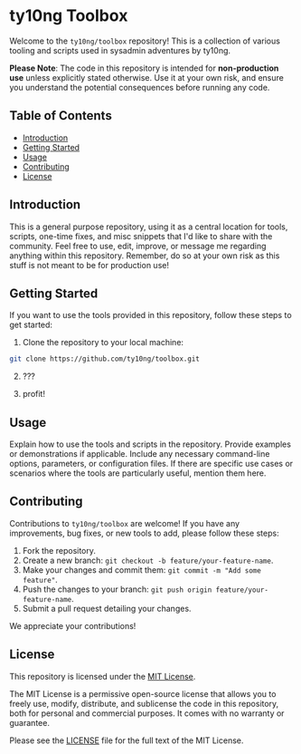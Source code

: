 # ty10ng Toolbox

Welcome to the `ty10ng/toolbox` repository! This is a collection of various tooling and scripts used in sysadmin adventures by ty10ng.

**Please Note**: The code in this repository is intended for **non-production use** unless explicitly stated otherwise. Use it at your own risk, and ensure you understand the potential consequences before running any code.

## Table of Contents

- [Introduction](#introduction)
- [Getting Started](#getting-started)
- [Usage](#usage)
- [Contributing](#contributing)
- [License](#license)

## Introduction

This is a general purpose repository, using it as a central location for tools, scripts, one-time fixes, and misc snippets that I'd like to share with the community. Feel free to use, edit, improve, or message me regarding anything within this repository. Remember, do so at your own risk as this stuff is not meant to be for production use!

## Getting Started

If you want to use the tools provided in this repository, follow these steps to get started:

1. Clone the repository to your local machine:

```bash
git clone https://github.com/ty10ng/toolbox.git
```

2. ???

3. profit!

## Usage

Explain how to use the tools and scripts in the repository. Provide examples or demonstrations if applicable. Include any necessary command-line options, parameters, or configuration files. If there are specific use cases or scenarios where the tools are particularly useful, mention them here.

## Contributing

Contributions to `ty10ng/toolbox` are welcome! If you have any improvements, bug fixes, or new tools to add, please follow these steps:

1. Fork the repository.
2. Create a new branch: `git checkout -b feature/your-feature-name`.
3. Make your changes and commit them: `git commit -m "Add some feature"`.
4. Push the changes to your branch: `git push origin feature/your-feature-name`.
5. Submit a pull request detailing your changes.

We appreciate your contributions!

## License

This repository is licensed under the [MIT License](LICENSE).

The MIT License is a permissive open-source license that allows you to freely use, modify, distribute, and sublicense the code in this repository, both for personal and commercial purposes. It comes with no warranty or guarantee.

Please see the [LICENSE](LICENSE) file for the full text of the MIT License.
